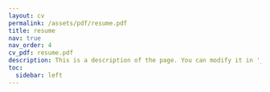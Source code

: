 ```yaml
---
layout: cv
permalink: /assets/pdf/resume.pdf
title: resume
nav: true
nav_order: 4
cv_pdf: resume.pdf
description: This is a description of the page. You can modify it in '_pages/cv.md'. You can also change or remove the top pdf download button.
toc:
  sidebar: left
---
```

